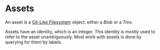 # Assets

An asset is a [Git-Like Filesystem](https://github.com/blobcache/glfs) object: either a *Blob* or a *Tree*.

Assets have an identity, which is an integer.
This identity is mostly used to refer to the asset unambiguously.
Most work with assets is done by querying for them by labels.
